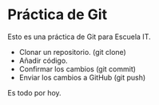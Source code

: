 # Práctica de Git

Esto es una práctica de Git para Escuela IT.

- Clonar un repositorio. (git clone)
- Añadir código.
- Confirmar los cambios (git commit)
- Enviar los cambios a GitHub (git push)


Es todo por hoy.


